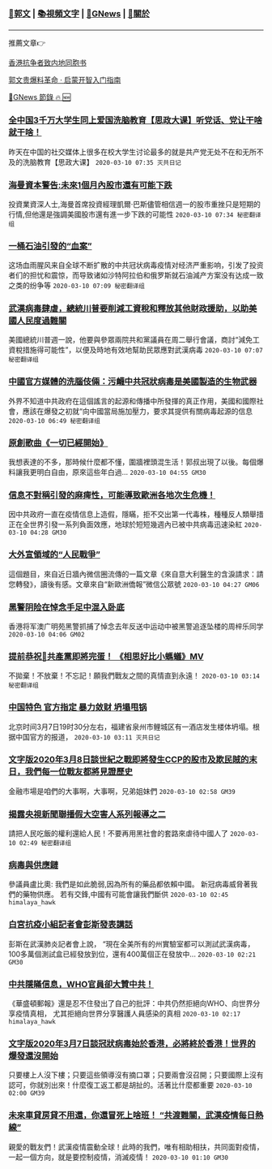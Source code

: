 ###  [:eagle:郭文](https://github.com/ourhimalayas/txt) | [:books:視頻文字](https://github.com/ourhimalayas/txt/blob/master/content/README.md) | [:newspaper:GNews](https://github.com/ourhimalayas/txt/blob/master/content/gnews/README.md) | [:pray:關於](https://github.com/ourhimalayas/home/tree/master/about)
---

推薦文章:point_right:

[香港抗争者致内地同胞书](https://github.com/ourhimalayas/news/blob/master/2019/08/a_letter_from_the_hong_kong_people.md)

[郭文贵爆料革命 · 启蒙开智入门指南](https://github.com/ourhimalayas/txt/issues/1)

[:newspaper:GNews 節錄 :fire: :new:](https://github.com/ourhimalayas/txt/blob/master/content/gnews/README.md) 



### [全中国3千万大学生同上爱国洗脑教育【思政大课】听党话、党让干啥就干啥！](/content/gnews/1/README.md)

昨天在中国的社交媒体上很多在校大学生讨论最多的就是共产党无处不在和无所不及的洗脑教育【思政大课】  `2020-03-10 07:35 灭共日记`

### [海曼資本警告:未來1個月內股市還有可能下跌](/content/gnews/2/README.md)

投資業資深人士,海曼首席投資經理凱爾·巴斯儘管相信週一的股市重挫只是短期的行情,但他還是強調美國股市還有進一步下跌的可能性  `2020-03-10 07:34 秘密翻译组`

### [一桶石油引發的“血案”](/content/gnews/3/README.md)

这场血雨腥风来自全球不断扩散的中共冠状病毒疫情对经济严重影响，引发了投资者们的担忧和震惊，而导致诸如沙特阿拉伯和俄罗斯就石油減产方案没有达成一致之类的纷争等  `2020-03-10 07:09 秘密翻译组`

### [武漢病毒肆虐，總統川普要削減工資稅和釋放其他財政援助，以助美國人民度過難關](/content/gnews/4/README.md)

美國總統川普週一說，他要與參眾兩院共和黨議員在周二舉行會議，商討“減免工資稅措施得可能性”，以便及時地有效地幫助民眾應對武漢病毒  `2020-03-10 07:07 秘密翻译组`

### [中國官方媒體的洗腦伎倆：污衊中共冠狀病毒是美國製造的生物武器](/content/gnews/5/README.md)

外界不知道中共政府在這個謠言的起源和傳播中所發揮的真正作用，美國和國際社會，應該在爆發之初就“向中國當局施加壓力，要求其提供有關病毒起源的信息  `2020-03-10 06:49 秘密翻译组`

### [原創歌曲《一切已經開始》](/content/gnews/6/README.md)

我想表達的不多，那時候什麼都不懂，圍牆裡頭混生活！郭叔出現了以後。每個爆料讓我更明白自由，原來這些年白過...  `2020-03-10 04:55 GM30`

### [信息不對稱引發的麻痺性，可能導致歐洲各地次生危機！](/content/gnews/7/README.md)

因中共政府一直在疫情信息上造假，隱瞞，拒不交出第一代毒株，種種反人類舉措正在全世界引發一系列負面效應，地球於短短幾週內已被中共病毒迅速染紅  `2020-03-10 04:28 GM30`

### [大外宣領域的“人民戰爭”](/content/gnews/8/README.md)

這個題目，來自近日牆內微信圈流傳的一篇文章《來自意大利醫生的含淚請求：請您轉發》，讀後有感。文章來自“新歐洲僑報”微信公眾號  `2020-03-10 04:27 GM06`

### [黑警阴险在悼念手足中混入卧底](/content/gnews/9/README.md)

香港将军澳广明苑黑警抓捕了悼念去年反送中运动中被黑警追逐坠楼的周梓乐同学  `2020-03-10 04:06 GM02`

### [提前恭祝🎉共產黨即將完蛋！ 《相思好比小螞蟻》MV](/content/gnews/10/README.md)

不拋棄！不放棄！不忘記！願我們戰友之間的真情直到永遠！  `2020-03-10 03:14 秘密翻译组`

### [中国特色 官方指定 暴力敛财 坍塌甩锅](/content/gnews/11/README.md)

北京时间3月7日19时30分左右，福建省泉州市鲤城区有一酒店发生楼体坍塌。根据中国官方的报道，  `2020-03-10 03:11 灭共日记`

### [文字版2020年3月8日談世紀之戰即將發生CCP的股市及欺民賊的末日，我們每一位戰友都將見證歷史](/content/gnews/12/README.md)

金融市場是咱們的大事啊，大事啊，兄弟姐妹們  `2020-03-10 02:58 GM39`

### [揭露央視新聞聯播假大空害人系列報導之二](/content/gnews/13/README.md)

請把人民吃飯的權利還給人民！不要再用黑社會的套路來虐待中國人了  `2020-03-10 02:49 秘密翻译组`

### [病毒與供應鏈](/content/gnews/14/README.md)

參議員盧比奧: 我們是如此脆弱,因為所有的藥品都依賴中國。 新冠病毒威脅著我們的藥物供應。 若有交鋒,中國有可能會讓我們斷供  `2020-03-10 02:45 himalaya_hawk`

### [白宮抗疫小組記者會彭斯發表講話](/content/gnews/15/README.md)

彭斯在武漢肺炎記者會上說， “現在全美所有的州實驗室都可以測試武漢病毒，100多萬個測試盒已經發放到位，還有400萬個正在發放中...  `2020-03-10 02:21 GM30`

### [中共隱瞞信息，WHO官員卻大贊中共！](/content/gnews/16/README.md)

《華盛頓郵報》還是忍不住發出了自己的批評：中共仍然拒絕向WHO、向世界分享疫情真相， 尤其拒絕向世界分享醫護人員感染的真相  `2020-03-10 02:17 himalaya_hawk`

### [文字版2020年3月7日談冠狀病毒始於香港，必將終於香港！世界的爆發還沒開始](/content/gnews/17/README.md)

只要樓上人沒下樓；只要這些領導沒有摘口罩；只要兩會沒召開；只要國際上沒有認可，你就別出來！什麼復工返工都是胡扯的。活著比什麼都重要  `2020-03-10 02:00 GM39`

### [未來車貸房貸不用還，你還冒死上啥班！ “共渡難關，武漢疫情每日熱線”](/content/gnews/18/README.md)

親愛的戰友們！武漢疫情震動全球！此時的我們，唯有相助相扶，共同面對疫情，一起一個方向，就是要控制疫情，消滅疫情！  `2020-03-10 01:10 GM30`

